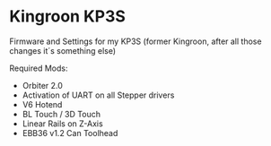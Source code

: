 # Kingroon KP3S
Firmware and Settings for my KP3S (former Kingroon, after all those changes it´s something else)

Required Mods:
- Orbiter 2.0
- Activation of UART on all Stepper drivers
- V6 Hotend
- BL Touch / 3D Touch
- Linear Rails on Z-Axis
- EBB36 v1.2 Can Toolhead
